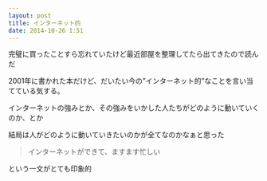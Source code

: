 ```yaml
---
layout: post
title: インターネット的
date: 2014-10-26 1:51
---
```


完璧に買ったことすら忘れていたけど最近部屋を整理してたら出てきたので読んだ

2001年に書かれた本だけど、だいたい今の”インターネット的”なことを言い当てている気する。

インターネットの強みとか、その強みをいかした人たちがどのように動いていくのか、とか

結局は人がどのように動いていきたいのかが全てなのかなぁと思った

> インターネットができて、ますます忙しい

という一文がとても印象的
